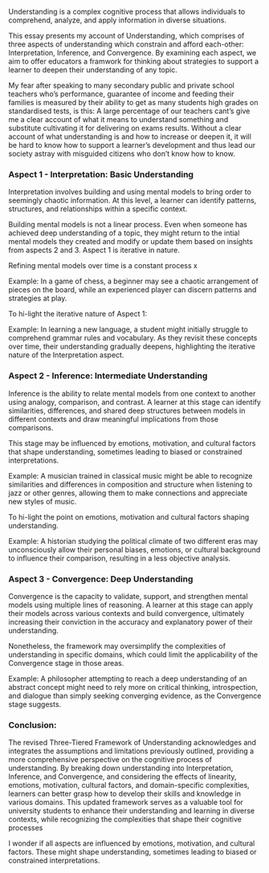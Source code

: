 Understanding is a complex cognitive process that allows individuals to comprehend, analyze, and apply information in diverse situations. 

This essay presents my account of Understanding, which comprises of three aspects of understanding which constrain and afford each-other: Interpretation, Inference, and Convergence. By examining each aspect, we aim to offer educators a framwork for thinking about strategies to support a learner to deepen their understanding of any topic.

My fear after speaking to many secondary public and private school teachers who’s performance, guarantee of income and feeding their families is measured by their ability to get as many students high grades on standardised tests, is this: A large percentage of our teachers cant’s give me a clear account of what it means to understand something and substitute cultivating it for delivering on exams results. Without a clear account of what understanding is and how to increase or deepen it, it will be hard to know how to support a learner’s development and thus lead our society astray with misguided citizens who don’t know how to know. 

### Aspect 1 - Interpretation: Basic Understanding

Interpretation involves building and using mental models to bring order to seemingly chaotic information. At this level, a learner can identify patterns, structures, and relationships within a specific context. 

Building mental models is not a linear process. Even when someone has achieved deep understanding of a topic, they might return to the intial mental models they created and modify or update them based on insights from aspects 2 and 3. Aspect 1 is iterative in nature. 

Refining mental models over time is a constant process x 

Example: In a game of chess, a beginner may see a chaotic arrangement of pieces on the board, while an experienced player can discern patterns and strategies at play.

To hi-light the iterative nature of Aspect 1:

Example: In learning a new language, a student might initially struggle to comprehend grammar rules and vocabulary. As they revisit these concepts over time, their understanding gradually deepens, highlighting the iterative nature of the Interpretation aspect.  

### Aspect 2 - Inference: Intermediate Understanding

Inference is the ability to relate mental models from one context to another using analogy, comparison, and contrast. A learner at this stage can identify similarities, differences, and shared deep structures between models in different contexts and draw meaningful implications from those comparisons. 

This stage may be influenced by emotions, motivation, and cultural factors that shape understanding, sometimes leading to biased or constrained interpretations.  

Example: A musician trained in classical music might be able to recognize similarities and differences in composition and structure when listening to jazz or other genres, allowing them to make connections and appreciate new styles of music.

To hi-light the point on emotions, motivation and cultural factors shaping understanding. 

Example: A historian studying the political climate of two different eras may unconsciously allow their personal biases, emotions, or cultural background to influence their comparison, resulting in a less objective analysis.  

### Aspect 3 - Convergence: Deep Understanding

Convergence is the capacity to validate, support, and strengthen mental models using multiple lines of reasoning. A learner at this stage can apply their models across various contexts and build convergence, ultimately increasing their conviction in the accuracy and explanatory power of their understanding. 

Nonetheless, the framework may oversimplify the complexities of understanding in specific domains, which could limit the applicability of the Convergence stage in those areas.  

Example: A philosopher attempting to reach a deep understanding of an abstract concept might need to rely more on critical thinking, introspection, and dialogue than simply seeking converging evidence, as the Convergence stage suggests.


### Conclusion:  

The revised Three-Tiered Framework of Understanding acknowledges and integrates the assumptions and limitations previously outlined, providing a more comprehensive perspective on the cognitive process of understanding. By breaking down understanding into Interpretation, Inference, and Convergence, and considering the effects of linearity, emotions, motivation, cultural factors, and domain-specific complexities, learners can better grasp how to develop their skills and knowledge in various domains. This updated framework serves as a valuable tool for university students to enhance their understanding and learning in diverse contexts, while recognizing the complexities that shape their cognitive processes

I wonder if all aspects are influenced by emotions, motivation, and cultural factors. These might shape understanding, sometimes leading to biased or constrained interpretations.  

